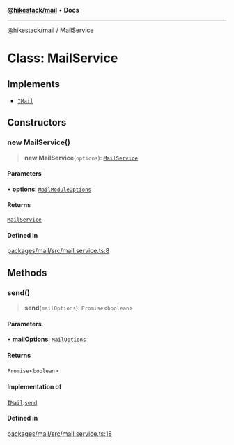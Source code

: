 [**@hikestack/mail**](/official/reference/mail/index.md) • **Docs**

***

[@hikestack/mail](/official/reference/mail/globals.md) / MailService

# Class: MailService

## Implements

- [`IMail`](/official/reference/mail/interfaces/IMail.md)

## Constructors

### new MailService()

> **new MailService**(`options`): [`MailService`](/official/reference/mail/classes/MailService.md)

#### Parameters

• **options**: [`MailModuleOptions`](/official/reference/mail/interfaces/MailModuleOptions.md)

#### Returns

[`MailService`](/official/reference/mail/classes/MailService.md)

#### Defined in

[packages/mail/src/mail.service.ts:8](https://github.com/hikestack/hike/blob/5cb68b36190947734eac00838244c1c69929cecf/packages/mail/src/mail.service.ts#L8)

## Methods

### send()

> **send**(`mailOptions`): `Promise`\<`boolean`\>

#### Parameters

• **mailOptions**: [`MailOptions`](/official/reference/mail/interfaces/MailOptions.md)

#### Returns

`Promise`\<`boolean`\>

#### Implementation of

[`IMail`](/official/reference/mail/interfaces/IMail.md).[`send`](/official/reference/mail/interfaces/IMail.md#send)

#### Defined in

[packages/mail/src/mail.service.ts:18](https://github.com/hikestack/hike/blob/5cb68b36190947734eac00838244c1c69929cecf/packages/mail/src/mail.service.ts#L18)

